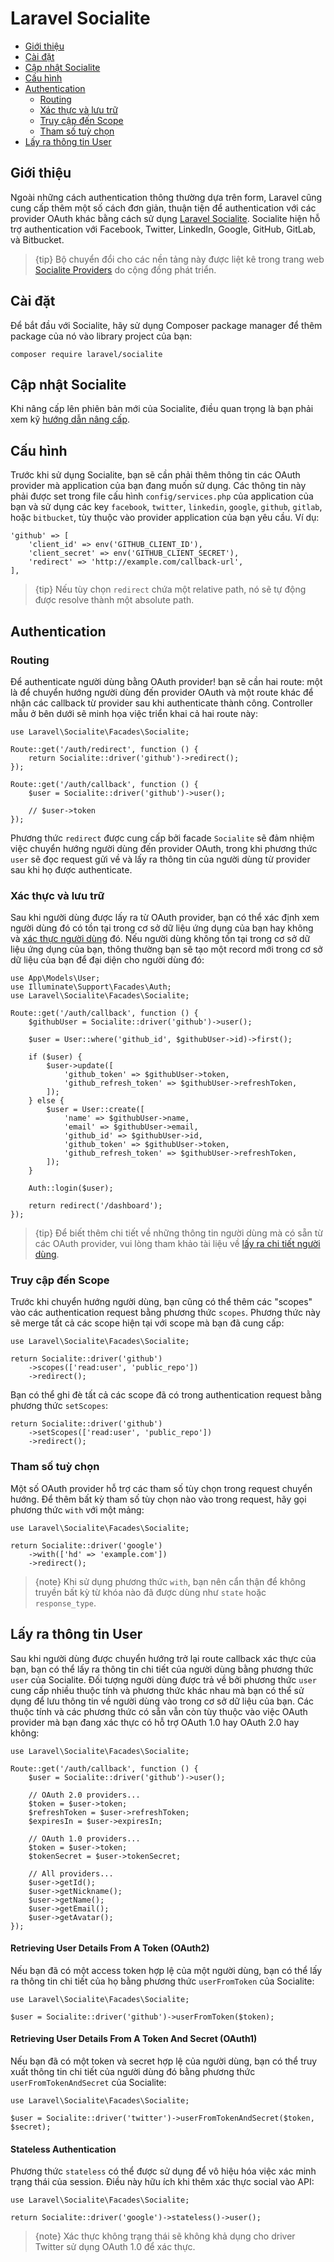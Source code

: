 # Laravel Socialite

- [Giới thiệu](#introduction)
- [Cài đặt](#installation)
- [Cập nhật Socialite](#upgrading-socialite)
- [Cấu hình](#configuration)
- [Authentication](#authentication)
    - [Routing](#routing)
    - [Xác thực và lưu trữ](#authentication-and-storage)
    - [Truy cập đến Scope](#access-scopes)
    - [Tham số tuỳ chọn](#optional-parameters)
- [Lấy ra thông tin User](#retrieving-user-details)

<a name="introduction"></a>
## Giới thiệu

Ngoài những cách authentication thông thường dựa trên form, Laravel cũng cung cấp thêm một số cách đơn giản, thuận tiện để authentication với các provider OAuth khác bằng cách sử dụng [Laravel Socialite](https://github.com/laravel/socialite). Socialite hiện hỗ trợ authentication với Facebook, Twitter, LinkedIn, Google, GitHub, GitLab, và Bitbucket.

> {tip} Bộ chuyển đổi cho các nền tảng này được liệt kê trong trang web [Socialite Providers](https://socialiteproviders.com/) do cộng đồng phát triển.

<a name="installation"></a>
## Cài đặt

Để bắt đầu với Socialite, hãy sử dụng Composer package manager để thêm package của nó vào library project của bạn:

    composer require laravel/socialite

<a name="upgrading-socialite"></a>
## Cập nhật Socialite

Khi nâng cấp lên phiên bản mới của Socialite, điều quan trọng là bạn phải xem kỹ [hướng dẫn nâng cấp](https://github.com/laravel/socialite/blob/master/UPGRADE.md).

<a name="configuration"></a>
## Cấu hình

Trước khi sử dụng Socialite, bạn sẽ cần phải thêm thông tin các OAuth provider mà application của bạn đang muốn sử dụng. Các thông tin này phải được set trong file cấu hình `config/services.php` của application của bạn và sử dụng các key `facebook`, `twitter`, `linkedin`, `google`, `github`, `gitlab`, hoặc `bitbucket`, tùy thuộc vào provider application của bạn yêu cầu. Ví dụ:

    'github' => [
        'client_id' => env('GITHUB_CLIENT_ID'),
        'client_secret' => env('GITHUB_CLIENT_SECRET'),
        'redirect' => 'http://example.com/callback-url',
    ],

> {tip} Nếu tùy chọn `redirect` chứa một relative path, nó sẽ tự động được resolve thành một absolute path.

<a name="authentication"></a>
## Authentication

<a name="routing"></a>
### Routing

Để authenticate người dùng bằng OAuth provider! bạn sẽ cần hai route: một là để chuyển hướng người dùng đến provider OAuth và một route khác để nhận các callback từ provider sau khi authenticate thành công. Controller mẫu ở bên dưới sẽ minh họa việc triển khai cả hai route này:

    use Laravel\Socialite\Facades\Socialite;

    Route::get('/auth/redirect', function () {
        return Socialite::driver('github')->redirect();
    });

    Route::get('/auth/callback', function () {
        $user = Socialite::driver('github')->user();

        // $user->token
    });

Phương thức `redirect` được cung cấp bởi facade `Socialite` sẽ đảm nhiệm việc chuyển hướng người dùng đến provider OAuth, trong khi phương thức `user` sẽ đọc request gửi về và lấy ra thông tin của người dùng từ provider sau khi họ được authenticate.

<a name="authentication-and-storage"></a>
### Xác thực và lưu trữ

Sau khi người dùng được lấy ra từ OAuth provider, bạn có thể xác định xem người dùng đó có tồn tại trong cơ sở dữ liệu ứng dụng của bạn hay không và [xác thực người dùng](/docs/{{version}}/authentication#authenticate-a-user-instance) đó. Nếu người dùng không tồn tại trong cơ sở dữ liệu ứng dụng của bạn, thông thường bạn sẽ tạo một record mới trong cơ sở dữ liệu của bạn để đại diện cho người dùng đó:

    use App\Models\User;
    use Illuminate\Support\Facades\Auth;
    use Laravel\Socialite\Facades\Socialite;

    Route::get('/auth/callback', function () {
        $githubUser = Socialite::driver('github')->user();

        $user = User::where('github_id', $githubUser->id)->first();

        if ($user) {
            $user->update([
                'github_token' => $githubUser->token,
                'github_refresh_token' => $githubUser->refreshToken,
            ]);
        } else {
            $user = User::create([
                'name' => $githubUser->name,
                'email' => $githubUser->email,
                'github_id' => $githubUser->id,
                'github_token' => $githubUser->token,
                'github_refresh_token' => $githubUser->refreshToken,
            ]);
        }

        Auth::login($user);

        return redirect('/dashboard');
    });

> {tip} Để biết thêm chi tiết về những thông tin người dùng mà có sẵn từ các OAuth provider, vui lòng tham khảo tài liệu về [lấy ra chi tiết người dùng](#retrieving-user-details).

<a name="access-scopes"></a>
### Truy cập đến Scope

Trước khi chuyển hướng người dùng, bạn cũng có thể thêm các "scopes" vào các authentication request bằng phương thức `scopes`. Phương thức này sẽ merge tất cả các scope hiện tại với scope mà bạn đã cung cấp:

    use Laravel\Socialite\Facades\Socialite;

    return Socialite::driver('github')
        ->scopes(['read:user', 'public_repo'])
        ->redirect();

Bạn có thể ghi đè tất cả các scope đã có trong authentication request bằng phương thức `setScopes`:

    return Socialite::driver('github')
        ->setScopes(['read:user', 'public_repo'])
        ->redirect();

<a name="optional-parameters"></a>
### Tham số tuỳ chọn

Một số OAuth provider hỗ trợ các tham số tùy chọn trong request chuyển hướng. Để thêm bất kỳ tham số tùy chọn nào vào trong request, hãy gọi phương thức `with` với một mảng:

    use Laravel\Socialite\Facades\Socialite;

    return Socialite::driver('google')
        ->with(['hd' => 'example.com'])
        ->redirect();

> {note} Khi sử dụng phương thức `with`, bạn nên cẩn thận để không truyền bất kỳ từ khóa nào đã được dùng như `state` hoặc `response_type`.

<a name="retrieving-user-details"></a>
## Lấy ra thông tin User

Sau khi người dùng được chuyển hướng trở lại route callback xác thực của bạn, bạn có thể lấy ra thông tin chi tiết của người dùng bằng phương thức `user` của Socialite. Đối tượng người dùng được trả về bởi phương thức `user` cung cấp nhiều thuộc tính và phương thức khác nhau mà bạn có thể sử dụng để lưu thông tin về người dùng vào trong cơ sở dữ liệu của bạn. Các thuộc tính và các phương thức có sẵn vẫn còn tùy thuộc vào việc OAuth provider mà bạn đang xác thực có hỗ trợ OAuth 1.0 hay OAuth 2.0 hay không:

    use Laravel\Socialite\Facades\Socialite;

    Route::get('/auth/callback', function () {
        $user = Socialite::driver('github')->user();

        // OAuth 2.0 providers...
        $token = $user->token;
        $refreshToken = $user->refreshToken;
        $expiresIn = $user->expiresIn;

        // OAuth 1.0 providers...
        $token = $user->token;
        $tokenSecret = $user->tokenSecret;

        // All providers...
        $user->getId();
        $user->getNickname();
        $user->getName();
        $user->getEmail();
        $user->getAvatar();
    });

<a name="retrieving-user-details-from-a-token-oauth2"></a>
#### Retrieving User Details From A Token (OAuth2)

Nếu bạn đã có một access token hợp lệ của một người dùng, bạn có thể lấy ra thông tin chi tiết của họ bằng phương thức `userFromToken` của Socialite:

    use Laravel\Socialite\Facades\Socialite;

    $user = Socialite::driver('github')->userFromToken($token);

<a name="retrieving-user-details-from-a-token-and-secret-oauth1"></a>
#### Retrieving User Details From A Token And Secret (OAuth1)

Nếu bạn đã có một token và secret hợp lệ của người dùng, bạn có thể truy xuất thông tin chi tiết của người dùng đó bằng phương thức `userFromTokenAndSecret` của Socialite:

    use Laravel\Socialite\Facades\Socialite;

    $user = Socialite::driver('twitter')->userFromTokenAndSecret($token, $secret);

<a name="stateless-authentication"></a>
#### Stateless Authentication

Phương thức `stateless` có thể được sử dụng để vô hiệu hóa việc xác minh trạng thái của session. Điều này hữu ích khi thêm xác thực social vào API:

    use Laravel\Socialite\Facades\Socialite;

    return Socialite::driver('google')->stateless()->user();

> {note} Xác thực không trạng thái sẽ không khả dụng cho driver Twitter sử dụng OAuth 1.0 để xác thực.
